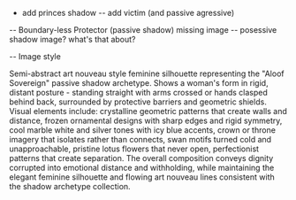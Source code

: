 - add princes shadow
-- add victim (and passive agressive)

-- Boundary-less Protector (passive shadow) missing image
-- posessive shadow image? what's that about? 


-- Image style

Semi-abstract art nouveau style feminine silhouette representing the "Aloof Sovereign" passive shadow archetype. Shows a woman's form in rigid, distant posture - standing straight with arms crossed or hands clasped behind back, surrounded by protective barriers and geometric shields. Visual elements include: crystalline geometric patterns that create walls and distance, frozen ornamental designs with sharp edges and rigid symmetry, cool marble white and silver tones with icy blue accents, crown or throne imagery that isolates rather than connects, swan motifs turned cold and unapproachable, pristine lotus flowers that never open, perfectionist patterns that create separation. The overall composition conveys dignity corrupted into emotional distance and withholding, while maintaining the elegant feminine silhouette and flowing art nouveau lines consistent with the shadow archetype collection.